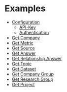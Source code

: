 Examples
====================

- [Configuration](Configuration.md#configuration)
    - [API-Key](Configuration.md#api-key)
    - [Authentication](Configuration.md#authentication)
- [Get Company](Get%20Company.md#get-company)
- [Get Metric](Get%20Metric.md#get-metric)
- [Get Source](Get%20Source.md#get-source)
- [Get Answer](Get%20Answer.md#get-answer)
- [Get Relationship Answer](Get%20Relationship%20Answer.md#get-relationship-answer)
- [Get Topic](Get%20Topic.md#get-topic)
- [Get Dataset](Get%20Dataset.md#get-dataset)
- [Get Company Group](Get%20Company%20Group.md#get-company-group)
- [Get Research Group](Get%20Research%20Group.md#get-research-group)
- [Get Project](Get%20Project.md#get-project)
